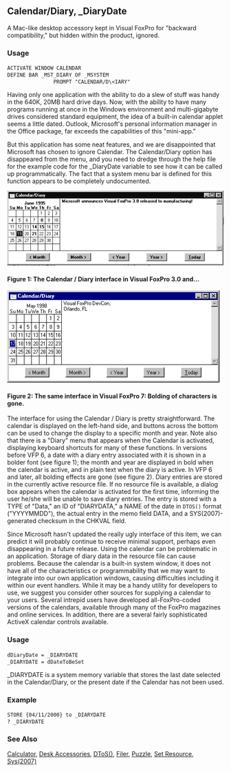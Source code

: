 ## Calendar/Diary, _DiaryDate

A Mac-like desktop accessory kept in Visual FoxPro for "backward compatibility," but hidden within the product, ignored.

### Usage

```foxpro
ACTIVATE WINDOW CALENDAR
DEFINE BAR _MST_DIARY OF _MSYSTEM
               PROMPT "CALENDAR/D\<IARY"
```

Having only one application with the ability to do a slew of stuff was handy in the 640K, 20MB hard drive days. Now, with the ability to have many programs running at once in the Windows environment and multi-gigabyte drives considered standard equipment, the idea of a built-in calendar applet seems a little dated. Outlook, Microsoft's personal information manager in the Office package, far exceeds the capabilities of this "mini-app."

But this application has some neat features, and we are disappointed that Microsoft has chosen to ignore Calendar. The Calendar/Diary option has disappeared from the menu, and you need to dredge through the help file for the example code for the _DiaryDate variable to see how it can be called up programmatically. The fact that a system menu bar is defined for this function appears to be completely undocumented.

![](s4g264b.gif)

#### Figure 1: The Calendar / Diary interface in Visual FoxPro 3.0 and...

![](s4g264a.gif)

#### Figure 2: The same interface in Visual FoxPro 7: Bolding of characters is gone.

The interface for using the Calendar / Diary is pretty straightforward. The calendar is displayed on the left-hand side, and buttons across the bottom can be used to change the display to a specific month and year. Note also that there is a "Diary" menu that appears when the Calendar is activated, displaying keyboard shortcuts for many of these functions. In versions before VFP 6, a date with a diary entry associated with it is shown in a bolder font (see figure 1); the month and year are displayed in bold when the calendar is active, and in plain text when the diary is active. In VFP 6 and later, all bolding effects are gone (see figure 2). Diary entries are stored in the currently active resource file. If no resource file is available, a dialog box appears when the calendar is activated for the first time, informing the user he/she will be unable to save diary entries. The entry is stored with a TYPE of "Data," an ID of "DIARYDATA," a NAME of the date in `DTOS()` format ("YYYYMMDD"), the actual entry in the memo field DATA, and a SYS(2007)-generated checksum in the CHKVAL field.

Since Microsoft hasn't updated the really ugly interface of this item, we can predict it will probably continue to receive minimal support, perhaps even disappearing in a future release. Using the calendar can be problematic in an application. Storage of diary data in the resource file can cause problems. Because the calendar is a built-in system window, it does not have all of the characteristics or programmability that we may want to integrate into our own application windows, causing difficulties including it within our event handlers. While it may be a handy utility for developers to use, we suggest you consider other sources for supplying a calendar to your users. Several intrepid users have developed all-FoxPro-coded versions of the calendars, available through many of the FoxPro magazines and online services. In addition, there are a several fairly sophisticated ActiveX calendar controls available.

### Usage

```foxpro
dDiaryDate = _DIARYDATE
_DIARYDATE = dDateToBeSet
```

_DIARYDATE is a system memory variable that stores the last date selected in the Calendar/Diary, or the present date if the Calendar has not been used.

### Example

```foxpro
STORE {04/11/2000} to _DIARYDATE
? _DIARYDATE
```
### See Also

[Calculator](s4g263.md), [Desk Accessories](s4g566.md), [DToS()](s4g007.md), [Filer](s4g361.md), [Puzzle](s4g568.md), [Set Resource](s4g276.md), [Sys(2007)](s4g024.md)